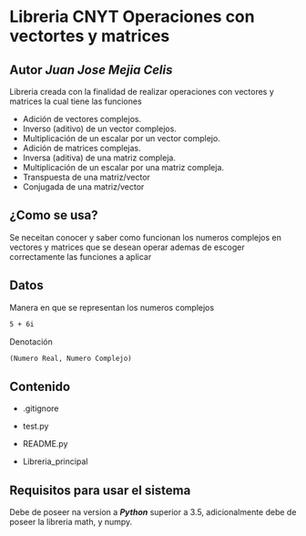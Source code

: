 # Libreria CNYT Operaciones con vectortes y matrices

## Autor ***Juan Jose Mejia Celis***

Libreria creada con la finalidad de realizar operaciones con vectores y matrices la cual tiene las funciones

- Adición de vectores complejos.
- Inverso (aditivo) de un vector complejos.
- Multiplicación de un escalar por un vector complejo.
- Adición de matrices complejas.
- Inversa (aditiva) de una matriz compleja.
- Multiplicación de un escalar por una matriz compleja.
- Transpuesta de una matriz/vector
- Conjugada de una matriz/vector

## ¿Como se usa?

Se neceitan conocer y saber como funcionan los numeros complejos en vectores y matrices que se desean operar ademas de escoger correctamente las funciones a aplicar

## Datos

Manera en que se representan los numeros complejos

``` txt
5 + 6i
```

Denotación

``` txt
(Numero Real, Numero Complejo)
```

## Contenido

- .gitignore

- test.py

- README.py

- Libreria_principal

## Requisitos para usar el sistema

Debe de poseer na version a ***Python*** superior a 3.5, adicionalmente debe de poseer la libreria math, y numpy.
